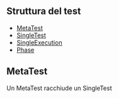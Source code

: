 
## Struttura del test
- [MetaTest](#MetaTest)
- [SingleTest](#SingleTest)
- [SingleExecution](#SingleExecution)
- [Phase](#Phase)

## MetaTest
Un MetaTest racchiude un SingleTest